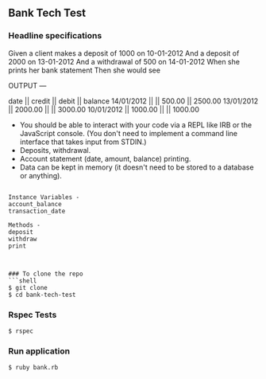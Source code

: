 ## Bank Tech Test
### Headline specifications

Given a client makes a deposit of 1000 on 10-01-2012 
And a deposit of 2000 on 13-01-2012 
And a withdrawal of 500 on 14-01-2012 
When she prints her bank statement
Then she would see

OUTPUT —

date || credit || debit || balance
14/01/2012 || || 500.00 || 2500.00
13/01/2012 || 2000.00 || || 3000.00
10/01/2012 || 1000.00 || || 1000.00


* You should be able to interact with your code via a REPL like IRB or the JavaScript console. (You don't need to implement a command line interface that takes input from STDIN.)
* Deposits, withdrawal.
* Account statement (date, amount, balance) printing.
* Data can be kept in memory (it doesn't need to be stored to a database or anything).


```Class - Bank

Instance Variables -
account_balance
transaction_date

Methods -
deposit
withdraw
print



### To clone the repo
```shell
$ git clone 
$ cd bank-tech-test
```
### Rspec Tests
```shell
$ rspec
```
### Run application
```REPL
$ ruby bank.rb
```